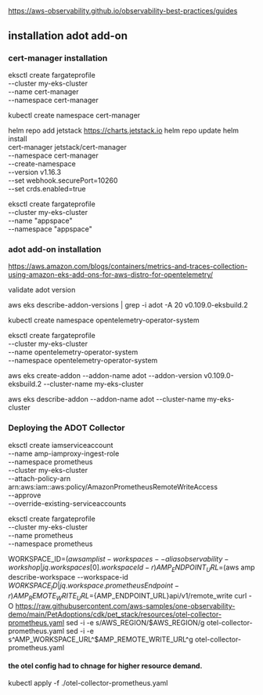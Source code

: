 ## 
https://aws-observability.github.io/observability-best-practices/guides


## installation adot add-on


### cert-manager installation

eksctl create fargateprofile \
  --cluster my-eks-cluster \
  --name cert-manager \
  --namespace cert-manager

kubectl create namespace cert-manager

helm repo add jetstack https://charts.jetstack.io
helm repo update
helm install \
  cert-manager jetstack/cert-manager \
  --namespace cert-manager \
  --create-namespace \
  --version v1.16.3 \
  --set webhook.securePort=10260 \
  --set crds.enabled=true


eksctl create fargateprofile \
  --cluster my-eks-cluster \
  --name "appspace" \
  --namespace "appspace"


### adot add-on installation
https://aws.amazon.com/blogs/containers/metrics-and-traces-collection-using-amazon-eks-add-ons-for-aws-distro-for-opentelemetry/

validate adot version 

 aws eks describe-addon-versions | grep -i adot -A 20
v0.109.0-eksbuild.2

kubectl create namespace opentelemetry-operator-system

eksctl create fargateprofile \
  --cluster my-eks-cluster \
  --name opentelemetry-operator-system \
  --namespace opentelemetry-operator-system

aws eks create-addon --addon-name adot --addon-version v0.109.0-eksbuild.2 --cluster-name my-eks-cluster

aws eks describe-addon --addon-name adot --cluster-name my-eks-cluster



### Deploying the ADOT Collector


eksctl create iamserviceaccount \
--name amp-iamproxy-ingest-role \
--namespace prometheus \
--cluster my-eks-cluster \
--attach-policy-arn arn:aws:iam::aws:policy/AmazonPrometheusRemoteWriteAccess \
--approve \
--override-existing-serviceaccounts

eksctl create fargateprofile \
  --cluster my-eks-cluster \
  --name prometheus \
  --namespace prometheus

WORKSPACE_ID=$(aws amp list-workspaces --alias observability-workshop | jq .workspaces[0].workspaceId -r)
AMP_ENDPOINT_URL=$(aws amp describe-workspace --workspace-id $WORKSPACE_ID | jq .workspace.prometheusEndpoint -r)
AMP_REMOTE_WRITE_URL=${AMP_ENDPOINT_URL}api/v1/remote_write
curl -O https://raw.githubusercontent.com/aws-samples/one-observability-demo/main/PetAdoptions/cdk/pet_stack/resources/otel-collector-prometheus.yaml
sed -i -e s/AWS_REGION/$AWS_REGION/g otel-collector-prometheus.yaml
sed -i -e s^AMP_WORKSPACE_URL^$AMP_REMOTE_WRITE_URL^g otel-collector-prometheus.yaml


#### the otel config had to chnage for higher resource demand.

kubectl apply -f ./otel-collector-prometheus.yaml

